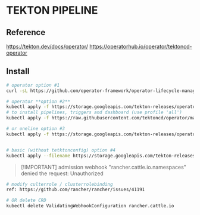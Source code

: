 # TEKTON PIPELINE

## Reference
https://tekton.dev/docs/operator/
https://operatorhub.io/operator/tektoncd-operator

## Install
```bash
# operator option #1 
curl -sL https://github.com/operator-framework/operator-lifecycle-manager/releases/download/v0.25.0/install.sh | bash -s v0.25.0

# operator **option #2** 
kubectl apply -f https://storage.googleapis.com/tekton-releases/operator/latest/release.yaml
# to install pipelines, triggers and dashboard (use profile 'all')
kubectl apply -f https://raw.githubusercontent.com/tektoncd/operator/main/config/crs/kubernetes/config/all/operator_v1alpha1_config_cr.yaml

# or oneline option #3
kubectl apply -f https://storage.googleapis.com/tekton-releases/operator/previous/v0.66.0/release.yaml


# basic (without tetktonconfig) option #4
kubectl apply --filename https://storage.googleapis.com/tekton-releases/pipeline/latest/release.yaml
```

> [!IMPORTANT] admission webhook "rancher.cattle.io.namespaces" denied the request: Unauthorized
```bash
# modify culterrole / clusterrolebinding
ref: https://github.com/rancher/rancher/issues/41191

# OR delete CRD
kubectl delete ValidatingWebhookConfiguration rancher.cattle.io
```